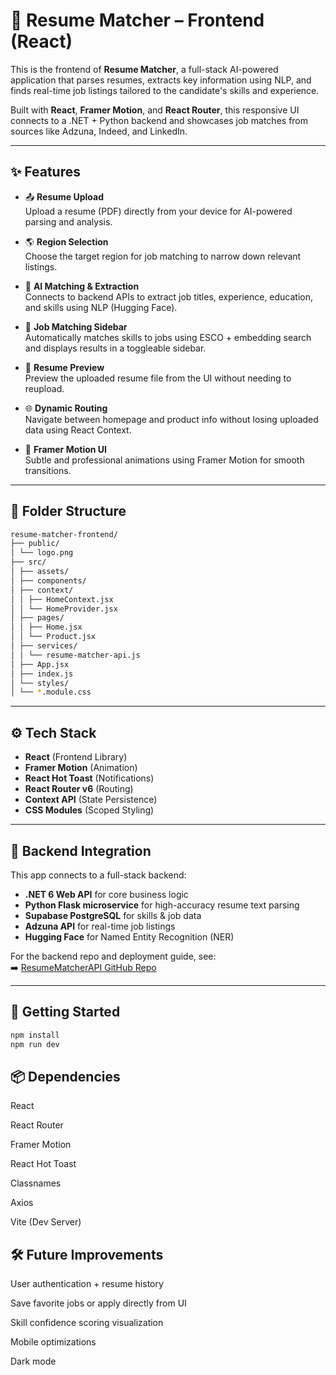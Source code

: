 # 💼 Resume Matcher – Frontend (React)

This is the frontend of **Resume Matcher**, a full-stack AI-powered application that parses resumes, extracts key information using NLP, and finds real-time job listings tailored to the candidate's skills and experience.

Built with **React**, **Framer Motion**, and **React Router**, this responsive UI connects to a .NET + Python backend and showcases job matches from sources like Adzuna, Indeed, and LinkedIn.

---

## ✨ Features

- 📤 **Resume Upload**  
  Upload a resume (PDF) directly from your device for AI-powered parsing and analysis.

- 🌎 **Region Selection**  
  Choose the target region for job matching to narrow down relevant listings.

- 🧠 **AI Matching & Extraction**  
  Connects to backend APIs to extract job titles, experience, education, and skills using NLP (Hugging Face).

- 🧮 **Job Matching Sidebar**  
  Automatically matches skills to jobs using ESCO + embedding search and displays results in a toggleable sidebar.

- 📝 **Resume Preview**  
  Preview the uploaded resume file from the UI without needing to reupload.

- 🌐 **Dynamic Routing**  
  Navigate between homepage and product info without losing uploaded data using React Context.

- 🎨 **Framer Motion UI**  
  Subtle and professional animations using Framer Motion for smooth transitions.

---

## 📁 Folder Structure
```bash
resume-matcher-frontend/
├── public/
│ └── logo.png
├── src/
│ ├── assets/
│ ├── components/
│ ├── context/
│ │ ├── HomeContext.jsx
│ │ └── HomeProvider.jsx
│ ├── pages/
│ │ ├── Home.jsx
│ │ └── Product.jsx
│ ├── services/
│ │ └── resume-matcher-api.js
│ ├── App.jsx
│ ├── index.js
│ └── styles/
│ └── *.module.css
```

---

## ⚙️ Tech Stack

- **React** (Frontend Library)
- **Framer Motion** (Animation)
- **React Hot Toast** (Notifications)
- **React Router v6** (Routing)
- **Context API** (State Persistence)
- **CSS Modules** (Scoped Styling)

---

## 🔗 Backend Integration

This app connects to a full-stack backend:

- **.NET 6 Web API** for core business logic
- **Python Flask microservice** for high-accuracy resume text parsing
- **Supabase PostgreSQL** for skills & job data
- **Adzuna API** for real-time job listings
- **Hugging Face** for Named Entity Recognition (NER)

For the backend repo and deployment guide, see:  
➡️ [ResumeMatcherAPI GitHub Repo](#https://github.com/KhymNad/resume-matcher-api)

---

## 🚀 Getting Started

```bash
npm install
npm run dev
```

## 📦 Dependencies
React

React Router

Framer Motion

React Hot Toast

Classnames

Axios

Vite (Dev Server)

## 🛠 Future Improvements
User authentication + resume history

Save favorite jobs or apply directly from UI

Skill confidence scoring visualization

Mobile optimizations

Dark mode
